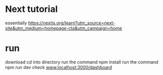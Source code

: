 # Next tutorial

essentially https://nextjs.org/learn?utm_source=next-site&utm_medium=homepage-cta&utm_campaign=home

# run

download
cd into directory
run the command npm install
run the command npm run dev
check www.localhost:3000/dashboard
